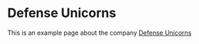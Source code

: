 # Defense Unicorns 

This is an example page about the company [Defense Unicorns](https://defenseunicorns.com)
